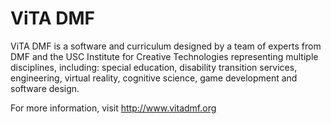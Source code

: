 # ViTA DMF

ViTA DMF is a software and curriculum designed by a team of experts from DMF 
and the USC Institute for Creative Technologies representing multiple 
disciplines, including: special education, disability transition services, 
engineering, virtual reality, cognitive science, game development and software design.

For more information, visit http://www.vitadmf.org
